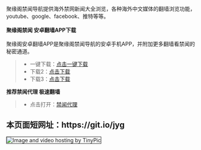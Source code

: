 聚缘阁禁闻导航提供海外禁网新闻大全浏览，各种海外中文媒体的翻墙浏览功能，youtube、google、facebook、推特等等。
<br><br>
**聚缘阁禁闻 安卓翻墙APP下载**<br><br>
聚缘阁安卓翻墙APP是聚缘阁禁闻导航的安卓手机APP，并附加更多翻墙看禁闻的秘密通道。
<blockquote>
<ul >
<li>一键下载：<a href="https://github.com/kgfw/fg/raw/master/apk/jygjw.apk" target="_blank">点击一键下载</a></li>
<li>下载2：<a href="https://fliiby.com/file/jfmph1q9e3o/" target="_blank">点击下载</a></li>
<li>下载3：<a href="https://copy.com/ZonHplZhzilgBjuk" target="_blank">点击下载</a></li>
</ul>
</blockquote>

**推荐禁闻代理 极速翻墙**
<blockquote>
<ul >
<li>点击打开：<a href="https://github.com/bannedbook/fanqiang/wiki" target="_blank">禁闻代理</a></li>

</ul>
</blockquote>



<h2>本页面短网址：https://git.io/jyg </h2>




<img src="http://i59.tinypic.com/2im5kbq.jpg" border="1" alt="Image and video hosting by TinyPic">
